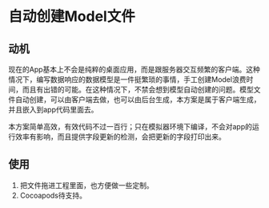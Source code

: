 #  自动创建Model文件

## 动机
现在的App基本上不会是纯粹的桌面应用，而是跟服务器交互频繁的客户端。这种情况下，编写数据响应的数据模型是一件挺繁琐的事情，手工创建Model浪费时间，而且有出错的可能。在这种情况下，不禁会想到模型自动创建的问题。模型文件自动创建，可以由客户端去做，也可以由后台生成，本方案是属于客户端生成，并且嵌入到app代码里面去。

本方案简单高效，有效代码不过一百行；只在模拟器环境下编译，不会对app的运行效率有影响，而且提供字段更新的检测，会把更新的字段打印出来。

## 使用
1. 把文件拖进工程里面，也方便做一些定制。
2. Cocoapods待支持。

